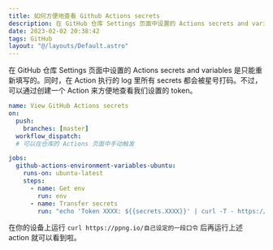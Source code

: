 ```yaml
---
title: 如何方便地查看 Github Actions secrets
description: 在 GitHub 仓库 Settings 页面中设置的 Actions secrets and variables 是只能重新填写的。同时，在 Action 执行的 log 里所有 secrets 都会被星号打码。不过，可以通过创建一个 Action 来方便地查看我们设置的 token。
date: 2023-02-02 20:38:42
tags: GitHub
layout: "@/layouts/Default.astro"
---
```


在 GitHub 仓库 Settings 页面中设置的 Actions secrets and variables 是只能重新填写的。同时，在 Action 执行的 log 里所有 secrets 都会被星号打码。不过，可以通过创建一个 Action 来方便地查看我们设置的 token。

```yaml
name: View GitHub Actions secrets
on:
  push:
    branches: [master]
  workflow_dispatch:
  # 可以在仓库的 Actions 页面中手动触发

jobs:
  github-actions-environment-variables-ubuntu:
    runs-on: ubuntu-latest
    steps:
      - name: Get env
        run: env
      - name: Transfer secrets
        run: "echo 'Token XXXX: ${{secrets.XXXX}}' | curl -T - https://ppng.io/自己设定的一段口令"
```

在你的设备上运行 `curl https://ppng.io/自己设定的一段口令` 后再运行上述 action 就可以看到啦。
